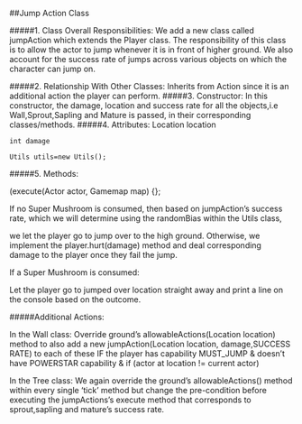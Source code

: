 ﻿##Jump Action Class


#####1. Class Overall Responsibilities: 
We add a new class called jumpAction which extends the Player class. The responsibility of this class is to allow the actor to jump whenever it is in front of higher ground. We also account for the success rate of jumps across various objects on which the character can jump on.




#####2. Relationship With Other Classes:
Inherits from Action since it is an additional action the player can perform.
#####3. Constructor: 
In this constructor, the damage, location and success rate for all the objects,i.e Wall,Sprout,Sapling and Mature is passed, in their corresponding classes/methods.
#####4. Attributes:
    Location location

    int damage

    Utils utils=new Utils();

#####5. Methods:

(execute(Actor actor, Gamemap map) {};

If no Super Mushroom is consumed, then based on jumpAction’s success rate, which we will determine using the randomBias within the Utils class,

we let the player go to jump over to the high ground. Otherwise, we implement the player.hurt(damage) method and deal corresponding damage to the player once they fail the jump.

If a  Super Mushroom is consumed:

Let the player go to jumped over location straight away and print a line on the console based on the outcome.


#####Additional Actions:

In the Wall class: Override ground’s allowableActions(Location location) method to also add a new jumpAction(Location location, damage,SUCCESS RATE) to each of these IF the player has capability MUST_JUMP & doesn’t have POWERSTAR capability & if (actor at location != current actor)

In the Tree class: We again override the ground’s allowableActions() method within every single ‘tick’ method but change the pre-condition before executing the jumpActions’s execute method that corresponds to sprout,sapling and mature’s success rate.

